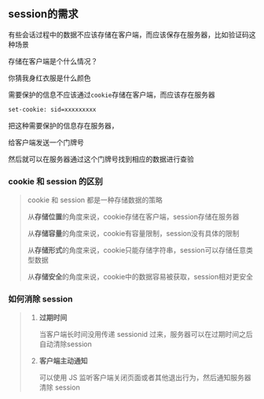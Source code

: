 ## session的需求

有些会话过程中的数据不应该存储在客户端，而应该保存在服务器，比如验证码这种场景

存储在客户端是个什么情况？

你猜我身红衣服是什么颜色

需要保护的信息不应该通过`cookie`存储在客户端，而应该存在服务器

```xml
set-cookie: sid=xxxxxxxxx
```

把这种需要保护的信息存在服务器，

给客户端发送一个门牌号

然后就可以在服务器通过这个门牌号找到相应的数据进行查验



### cookie 和 session 的区别

> cookie 和 session 都是一种存储数据的策略
>
> 从**存储位置**的角度来说，cookie存储在客户端，session存储在服务器
>
> 从**存储容量**的角度来说，cookie有容量限制，session没有具体的限制
>
> 从**存储形式**的角度来说，cookie只能存储字符串，session可以存储任意类型数据
>
> 从**存储安全**的角度来说，cookie中的数据容易被获取，session相对更安全

### 如何消除 session

> 1. **过期时间**
>
>    当客户端长时间没用传递 sessionid 过来，服务器可以在过期时间之后自动清除session
>
>    
>
> 2. **客户端主动通知**
>
>    可以使用 JS 监听客户端关闭页面或者其他退出行为，然后通知服务器清除 session

